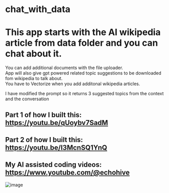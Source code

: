 # chat_with_data

# This app starts with the AI wikipedia article from data folder and you can chat about it.  
You can add additional documents with the file uploader.  
App will also give gpt powered related topic suggestions to be downloaded fom wikipedia to talk about.  
You have to Vectorize when you add additonal wikipedia articles.   
   
I have modified the prompt so it returns 3 suggested topics from the context and the conversation


## Part 1 of how I built this: https://youtu.be/qUoybv7SadM
## Part 2 of how I built this: https://youtu.be/I3McnSQ1YnQ
## My AI assisted coding videos: https://www.youtube.com/@echohive  
  
    
    
![image](https://user-images.githubusercontent.com/122702381/217783777-97b1427e-5243-400e-8c49-bb20bbad214e.png)
